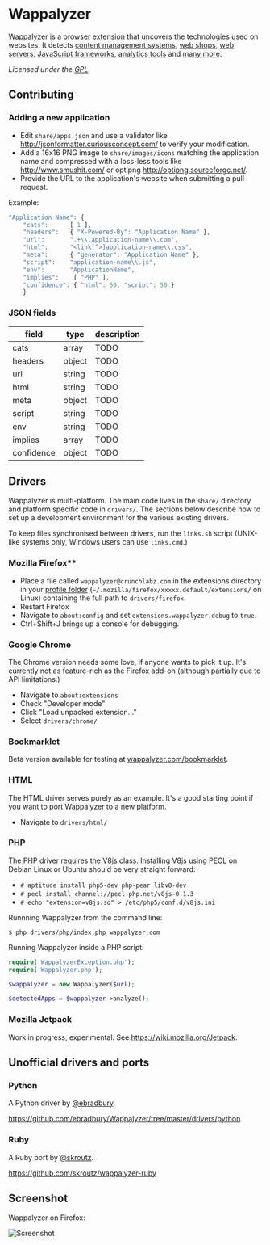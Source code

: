 # Wappalyzer

[Wappalyzer](http://wappalyzer.com/) is a 
[browser extension](http://wappalyzer.com/download) that uncovers the 
technologies used on websites.  It detects
[content management systems](http://wappalyzer.com/categories/cms),
[web shops](http://wappalyzer.com/categories/web-shops),
[web servers](http://wappalyzer.com/categories/web-servers), 
[JavaScript frameworks](http://wappalyzer.com/categories/javascript-frameworks),
[analytics tools](http://wappalyzer.com/categories/analytics) and
[many more](http://wappalyzer.com/applications).

*Licensed under the [GPL](https://github.com/ElbertF/Wappalyzer/blob/master/LICENSE).*


## Contributing

### Adding a new application

* Edit `share/apps.json` and use a validator like http://jsonformatter.curiousconcept.com/ to verify your modification.
* Add a 16x16 PNG image to `share/images/icons` matching the application name and compressed with a loss-less tools like http://www.smushit.com/ or optipng http://optipng.sourceforge.net/.
* Provide the URL to the application's website when submitting a pull request.

Example:

```javascript
"Application Name": { 
	"cats":      [ 1 ], 
	"headers":   { "X-Powered-By": "Application Name" },
	"url":       ".+\\.application-name\\.com",
	"html":      "<link[^>]application-name\\.css", 
	"meta":      { "generator": "Application Name" },
	"script":    "application-name\\.js",
	"env":       "ApplicationName",
	"implies":    [ "PHP" ],
	"confidence": { "html": 50, "script": 50 }
	}
```

### JSON fields

field      | type   | description
-----------|--------|------------
cats       | array  | TODO
headers    | object | TODO
url        | string | TODO
html       | string | TODO
meta       | object | TODO
script     | string | TODO
env        | string | TODO
implies    | array  | TODO
confidence | object | TODO

## Drivers

Wappalyzer is multi-platform. The main code lives in the `share/` directory and
platform specific code in `drivers/`. The sections below describe how to set up
a development environment for the various existing drivers.

To keep files synchronised between drivers, run the `links.sh` script (UNIX-like 
systems only, Windows users can use `links.cmd`.)


### Mozilla Firefox**

* Place a file called `wappalyzer@crunchlabz.com` in the extensions directory in
  your [profile folder](http://kb.mozillazine.org/Profile_folder_-_Firefox) 
	(`~/.mozilla/firefox/xxxxx.default/extensions/` on Linux) containing the full
	path to `drivers/firefox`.
* Restart Firefox
* Navigate to `about:config` and set `extensions.wappalyzer.debug` to `true`.
* Ctrl+Shift+J brings up a console for debugging.


### Google Chrome

The Chrome version needs some love, if anyone wants to pick it up. It's
currently not as feature-rich as the Firefox add-on (although partially due to 
API limitations.)

* Navigate to `about:extensions`
* Check "Developer mode"
* Click "Load unpacked extension..."
* Select `drivers/chrome/`


### Bookmarklet

Beta version available for testing at [wappalyzer.com/bookmarklet](http://wappalyzer.com/bookmarklet).


### HTML

The HTML driver serves purely as an example. It's a good starting point if you
want to port Wappalyzer to a new platform.

* Navigate to `drivers/html/`


### PHP

The PHP driver requires the [V8js](http://php.net/manual/en/book.v8js.php) class. Installing V8js 
using [PECL](http://pecl.php.net/) on Debian Linux or Ubuntu should be very straight forward:

* `# aptitude install php5-dev php-pear libv8-dev`
* `# pecl install channel://pecl.php.net/v8js-0.1.3`
* `# echo "extension=v8js.so" > /etc/php5/conf.d/v8js.ini`

Runnning Wappalyzer from the command line:

`$ php drivers/php/index.php wappalyzer.com`

Running Wappalyzer inside a PHP script:

```php
require('WappalyzerException.php');
require('Wappalyzer.php');

$wappalyzer = new Wappalyzer($url);

$detectedApps = $wappalyzer->analyze();
```


### Mozilla Jetpack

Work in progress, experimental. See https://wiki.mozilla.org/Jetpack.


## Unofficial drivers and ports

### Python

A Python driver by [@ebradbury](https://github.com/ebradbury).

https://github.com/ebradbury/Wappalyzer/tree/master/drivers/python


### Ruby

A Ruby port by [@skroutz](https://github.com/skroutz).

https://github.com/skroutz/wappalyzer-ruby


## Screenshot

Wappalyzer on Firefox:

![Screenshot](http://wappalyzer.com/sites/default/themes/wappalyzer/images/installed.png)
